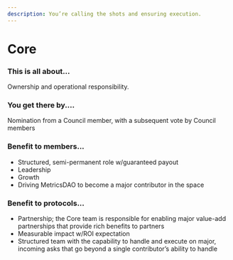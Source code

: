 ```yaml
---
description: You’re calling the shots and ensuring execution.
---
```


# Core

### **This is all about...**

Ownership and operational responsibility.

### You get there by....

Nomination from a Council member, with a subsequent vote by Council members

### Benefit to members...

* Structured, semi-permanent role w/guaranteed payout
* Leadership
* Growth
* Driving MetricsDAO to become a major contributor in the space

### **Benefit to protocols...**

* Partnership; the Core team is responsible for enabling major value-add partnerships that provide rich benefits to partners
* Measurable impact w/ROI expectation&#x20;
* Structured team with the capability to handle and execute on major, incoming asks that go beyond a single contributor’s ability to handle
